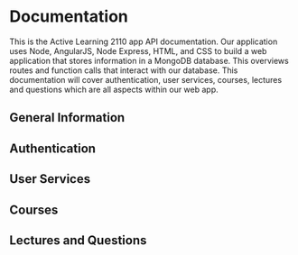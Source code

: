 # Documentation

This is the Active Learning 2110 app API documentation. Our application uses Node, AngularJS, Node Express, HTML, and CSS to build a web application that stores information in a MongoDB database. This overviews routes and function calls that interact with our database. This documentation will cover authentication, user services, courses, lectures and questions which are all aspects within our web app.

## General Information



## Authentication

## User Services

## Courses

## Lectures and Questions
